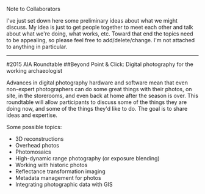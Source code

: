 Note to Collaborators

I've just set down here some preliminary ideas about what we might discuss. My idea is just to get people together to meet each other and talk about what we're doing, what works, etc. Toward that end the topics need to be appealing, so please feel free to add/delete/change. I'm not attached to anything in particular.

- - -
#2015 AIA Roundtable
##Beyond Point & Click: Digital photography for the working archaeologist

Advances in digital photography hardware and software mean that even non-expert photographers can do some great things with their photos, on site, in the storerooms, and even back at home after the season is over. This roundtable will allow participants to discuss some of the things they are doing now, and some of the things they'd like to do. The goal is to share ideas and expertise.

Some possible topics:
* 3D reconstructions
* Overhead photos
* Photomosaics
* High-dynamic range photography (or exposure blending)
* Working with historic photos
* Reflectance transformation imaging
* Metadata management for photos
* Integrating photographic data with GIS
